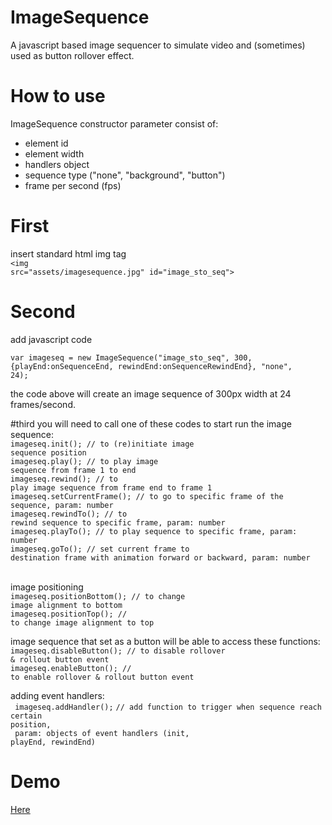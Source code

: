 # ImageSequence
A javascript based image sequencer to simulate video and (sometimes) used as button rollover effect.

# How to use
ImageSequence constructor parameter consist of:<br>
<ul>
<li>element id</li>
<li>element width</li>
<li>handlers object</li>
<li>sequence type ("none", "background", "button")</li>
<li>frame per second (fps)</li>
</ul>

# First
insert standard html img tag <br>
<code>\<img src="assets/imagesequence.jpg" id="image_sto_seq"></code>
# Second
add javascript code

<code>var imageseq = new ImageSequence("image_sto_seq", 300, {playEnd:onSequenceEnd, rewindEnd:onSequenceRewindEnd}, "none", 24);</code>

the code above will create an image sequence of 300px width at 24 frames/second.

#third
you will need to call one of these codes to start run the image sequence:</br>
<code>imageseq.init(); // to (re)initiate image sequence position</code><br>
<code>imageseq.play(); // to play image sequence from frame 1 to end</code><br>
<code>imageseq.rewind(); // to play image sequence from frame end to frame 1</code><br>
<code>imageseq.setCurrentFrame(); // to go to specific frame of the sequence, param: number</code><br>
<code>imageseq.rewindTo(); // to rewind sequence to specific frame, param: number </code><br>
<code>imageseq.playTo(); // to play sequence to specific frame, param: number </code><br>
<code>imageseq.goTo(); // set current frame to destination frame with animation forward or backward, param: number </code><br>

image positioning<br>
<code>imageseq.positionBottom(); // to change image alignment to bottom </code><br>
<code>imageseq.positionTop(); // to change image alignment to top </code><br>

image sequence that set as a button will be able to access these functions:<br>
<code>imageseq.disableButton(); // to disable rollover & rollout button event </code><br>
<code>imageseq.enableButton(); // to enable rollover & rollout button event </code><br>

adding event handlers:<br>
<code>
imageseq.addHandler();</code>
<code>// add function to trigger when sequence reach certain position,</code> <br>
<code> param: objects of event handlers (init, playEnd, rewindEnd)</code><br>

# Demo
<a href="https://github.com/tcdsew/ImageSequence/blob/master/demo/demo.html" targer="_blank">Here</a>
